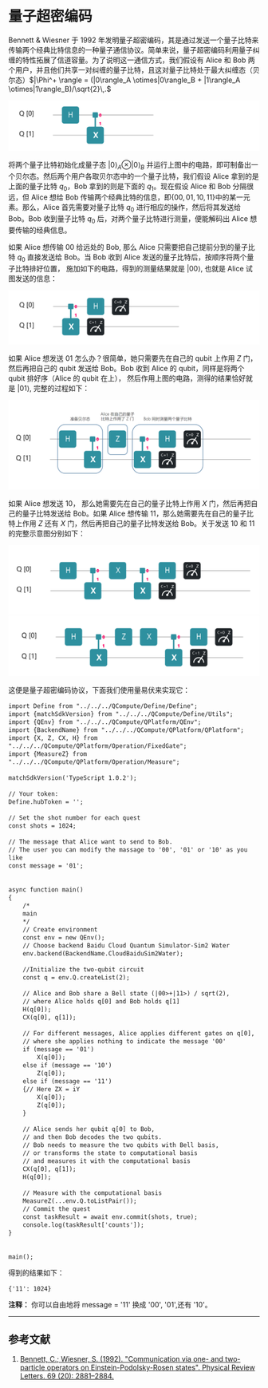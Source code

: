 # 量子超密编码

Bennett & Wiesner 于 1992 年发明量子超密编码，其是通过发送一个量子比特来传输两个经典比特信息的一种量子通信协议。简单来说，量子超密编码利用量子纠缠的特性拓展了信道容量。为了说明这一通信方式，我们假设有 Alice 和 Bob 两个用户，并且他们共享一对纠缠的量子比特，且这对量子比特处于最大纠缠态（贝尔态）$|\Phi^+ \rangle = (|0\rangle_A \otimes|0\rangle_B + |1\rangle_A \otimes|1\rangle_B)/\sqrt{2}\,.$

![avatar](./PIC/bell_QH.png)

将两个量子比特初始化成量子态 $|0\rangle_A\otimes|0\rangle_B$ 并运行上图中的电路，即可制备出一个贝尔态。然后两个用户各取贝尔态中的一个量子比特，我们假设 Alice 拿到的是上面的量子比特 $q_0$，Bob 拿到的则是下面的 $q_1$。现在假设 Alice 和 Bob 分隔很远，但 Alice 想给 Bob 传输两个经典比特的信息，即$\{00,01,10,11\}$中的某一元素。那么，Alice 首先需要对量子比特 $q_0$ 进行相应的操作，然后将其发送给 Bob。Bob 收到量子比特 $q_0$ 后，对两个量子比特进行测量，便能解码出 Alice 想要传输的经典信息。

如果 Alice 想传输 $00$ 给远处的 Bob, 那么 Alice 只需要把自己提前分到的量子比特 $q_0$ 直接发送给 Bob。当 Bob 收到 Alice 发送的量子比特后，按顺序将两个量子比特排好位置， 施加如下的电路，得到的测量结果就是 $\lvert {00}\rangle$, 也就是 Alice 试图发送的信息：

![avatar](./PIC/measure_QH.png)

如果 Alice 想发送 $01$ 怎么办？很简单，她只需要先在自己的 qubit 上作用 $Z$ 门，然后再把自己的 qubit 发送给 Bob。Bob 收到 Alice 的 qubit，同样是将两个 qubit 排好序（Alice 的 qubit 在上）， 然后作用上图的电路，测得的结果恰好就是 $\lvert {01}\rangle$, 完整的过程如下：

![avatar](./PIC/procedure_QH.png)

如果 Alice 想发送 $10$， 那么她需要先在自己的量子比特上作用 $X$ 门，然后再把自己的量子比特发送给 Bob。如果 Alice 想传输 $11$，那么她需要先在自己的量子比特上作用 $Z$ 还有 $X$ 门，然后再把自己的量子比特发送给 Bob。关于发送 $10$ 和 $11$ 的完整示意图分别如下：

![avatar](./PIC/message10_QH.png)
![avatar](./PIC/message_11_QH.png)


这便是量子超密编码协议，下面我们使用量易伏来实现它：
```
import Define from "../../../QCompute/Define/Define";
import {matchSdkVersion} from "../../../QCompute/Define/Utils";
import {QEnv} from "../../../QCompute/QPlatform/QEnv";
import {BackendName} from "../../../QCompute/QPlatform/QPlatform";
import {X, Z, CX, H} from "../../../QCompute/QPlatform/Operation/FixedGate";
import {MeasureZ} from "../../../QCompute/QPlatform/Operation/Measure";

matchSdkVersion('TypeScript 1.0.2');

// Your token:
Define.hubToken = '';

// Set the shot number for each quest
const shots = 1024;

// The message that Alice want to send to Bob.
// The user you can modify the massage to '00', '01' or '10' as you like
const message = '01';


async function main()
{
    /*
    main
    */
    // Create environment
    const env = new QEnv();
    // Choose backend Baidu Cloud Quantum Simulator-Sim2 Water
    env.backend(BackendName.CloudBaiduSim2Water);

    //Initialize the two-qubit circuit
    const q = env.Q.createList(2);

    // Alice and Bob share a Bell state (|00>+|11>) / sqrt(2),
    // where Alice holds q[0] and Bob holds q[1]
    H(q[0]);
    CX(q[0], q[1]);

    // For different messages, Alice applies different gates on q[0],
    // where she applies nothing to indicate the message '00'
    if (message == '01')
        X(q[0]);
    else if (message == '10')
        Z(q[0]);
    else if (message == '11')
    {// Here ZX = iY
        X(q[0]);
        Z(q[0]);
    }

    // Alice sends her qubit q[0] to Bob,
    // and then Bob decodes the two qubits.
    // Bob needs to measure the two qubits with Bell basis,
    // or transforms the state to computational basis
    // and measures it with the computational basis
    CX(q[0], q[1]);
    H(q[0]);

    // Measure with the computational basis
    MeasureZ(...env.Q.toListPair());
    // Commit the quest
    const taskResult = await env.commit(shots, true);
    console.log(taskResult['counts']);
}


main();
```

得到的结果如下：
```
{'11': 1024}
```
**注释：** 你可以自由地将 message = '11' 换成 '00', '01',还有 '10'。

---
## 参考文献
1. [Bennett, C.; Wiesner, S. (1992). "Communication via one- and two-particle operators on Einstein-Podolsky-Rosen states". Physical Review Letters. 69 (20): 2881–2884. ](https://journals.aps.org/prl/abstract/10.1103/PhysRevLett.69.2881)
